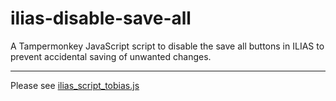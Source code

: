 # ilias-disable-save-all

A Tampermonkey JavaScript script to disable the save all buttons in ILIAS to prevent accidental saving of unwanted changes.

---

Please see [ilias_script_tobias.js](ilias_script_tobias.js)
